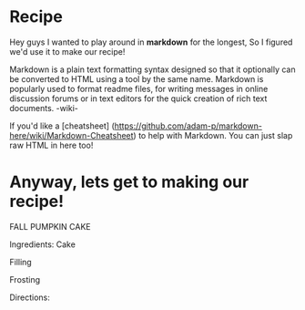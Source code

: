 # Recipe

Hey guys I wanted to play around in **markdown** for the longest, So I figured we'd use it to make our recipe! 

Markdown is a plain text formatting syntax designed so that it optionally can be converted to HTML using a tool by the same name. Markdown is popularly used to format readme files, for writing messages in online discussion forums or in text editors for the quick creation of rich text documents. -wiki-

If you'd like a [cheatsheet] (https://github.com/adam-p/markdown-here/wiki/Markdown-Cheatsheet) to help with Markdown. You can just slap raw HTML in here too!

# Anyway, lets get to making our recipe!

FALL PUMPKIN CAKE

Ingredients:
Cake

Filling

Frosting



Directions: